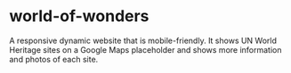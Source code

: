 # world-of-wonders
A responsive dynamic website that is mobile-friendly. It shows UN World Heritage sites on a Google Maps placeholder and shows more information and photos of each site.
